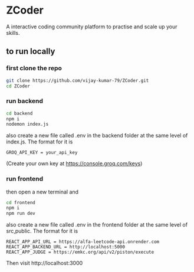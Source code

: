 
# ZCoder

A interactive coding community platform to practise and scale up your skills.

## to run locally
### first clone the repo
``` bash
git clone https://github.com/vijay-kumar-79/ZCoder.git
cd ZCoder
```
### run backend
``` bash
cd backend
npm i 
nodemon index.js
```
also create a new file called .env in the backend folder at the same level of index.js. The format for it is
```
GROQ_API_KEY = your_api_key
```
(Create your own key at https://console.groq.com/keys)

### run frontend
then open a new terminal and
```bash
cd frontend
npm i
npm run dev
```
also create a new file called .env in the frontend folder at the same level of src,public. The format for it is
```
REACT_APP_API_URL = https://alfa-leetcode-api.onrender.com
REACT_APP_BACKEND_URL = http://localhost:5000
REACT_APP_JUDGE = https://emkc.org/api/v2/piston/execute
```
Then visit http://localhost:3000

